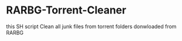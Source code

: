 # RARBG-Torrent-Cleaner
this SH script Clean all junk files from torrent folders donwloaded from RARBG
